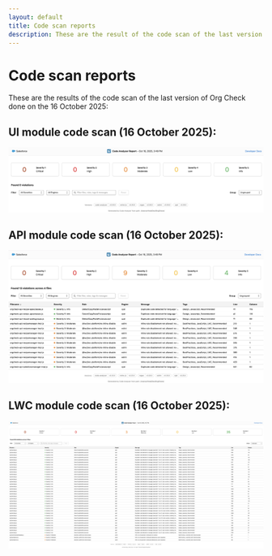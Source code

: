 ```yaml
---
layout: default
title: Code scan reports
description: These are the result of the code scan of the last version of Org Check
---
```



# Code scan reports

These are the results of the code scan of the last version of Org Check done on the 16 October 2025:


## UI module code scan (16 October 2025):

![Code scan of the UI module in Org Check](./reports/20251016-CodeAnalyzer-UI.png)


## API module code scan (16 October 2025):

![Code scan of the API module in Org Check](./reports/20251016-CodeAnalyzer-API.png)


## LWC module code scan (16 October 2025):

![Code scan of the LWC module in Org Check](./reports/20251016-CodeAnalyzer-LWC.png)

